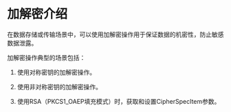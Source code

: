 # 加解密介绍

在数据存储或传输场景中，可以使用加解密操作用于保证数据的机密性，防止敏感数据泄露。

加解密操作典型的场景包括：

1. 使用对称密钥的加解密操作。

2. 使用非对称密钥的加解密操作。

3. 使用RSA（PKCS1_OAEP填充模式）时，获取和设置CipherSpecItem参数。
